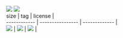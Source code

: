 [![](https://travis-ci.org/linzeyan/rstudio.svg?branch=test)](https://travis-ci.org/linzeyan/rstudio)
[![](https://img.shields.io/docker/build/zeyanlin/rstudio.svg)]()      
size         | tag              |    license    |     
------------ | ---------------- | ------------- |       
[![](https://images.microbadger.com/badges/image/zeyanlin/rstudio:test.svg)](https://microbadger.com/images/zeyanlin/rstudio:test)    |     [![](https://images.microbadger.com/badges/version/zeyanlin/rstudio:test.svg)](https://microbadger.com/images/zeyanlin/rstudio:test)     |     [![](https://images.microbadger.com/badges/license/zeyanlin/rstudio:test.svg)](https://microbadger.com/images/zeyanlin/rstudio:test)     | 

